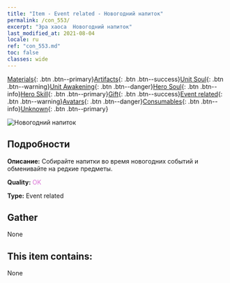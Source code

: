 ```yaml
---
title: "Item - Event related - Новогодний напиток"
permalink: /con_553/
excerpt: "Эра хаоса  Новогодний напиток"
last_modified_at: 2021-08-04
locale: ru
ref: "con_553.md"
toc: false
classes: wide
---
```

 [Materials](/ItemsRU/){: .btn .btn--primary}[Artifacts](/ItemsRU/Artifacts/){: .btn .btn--success}[Unit Soul](/ItemsRU/UnitSoul/){: .btn .btn--warning}[Unit Awakening](/ItemsRU/UnitAwakening/){: .btn .btn--danger}[Hero Soul](/ItemsRU/HeroSoul/){: .btn .btn--info}[Hero Skill](/ItemsRU/HeroSkill/){: .btn .btn--primary}[Gift](/ItemsRU/Gift/){: .btn .btn--success}[Event related](/ItemsRU/Events/){: .btn .btn--warning}[Avatars](/ItemsRU/Avatars/){: .btn .btn--danger}[Consumables](/ItemsRU/Consumables/){: .btn .btn--info}[Unknown](/ItemsRU/Unknown/){: .btn .btn--primary}

 ![Новогодний напиток](/images/t/i_10039.png)

## Подробности
 **Описание:** Собирайте напитки во время новогодних событий и обменивайте на редкие предметы.

 **Quality:** <span style="color: #DA70D6">OK</span>

 **Type:** Event related

## Gather

  None

## This item contains:

  None

